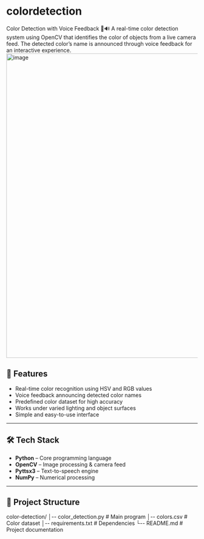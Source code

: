 # colordetection
Color Detection with Voice Feedback 🎨🔊
A real-time color detection system using OpenCV that identifies the color of objects from a live camera feed. The detected color’s name is announced through voice feedback for an interactive experience.
<img width="1283" height="799" alt="image" src="https://github.com/user-attachments/assets/35b0301c-d5a6-4ba6-894c-f2f0af11aa81" />

## 📌 Features
- Real-time color recognition using HSV and RGB values
- Voice feedback announcing detected color names
- Predefined color dataset for high accuracy
- Works under varied lighting and object surfaces
- Simple and easy-to-use interface

---

## 🛠️ Tech Stack
- **Python** – Core programming language
- **OpenCV** – Image processing & camera feed
- **Pyttsx3** – Text-to-speech engine
- **NumPy** – Numerical processing

---

## 📂 Project Structure
color-detection/
│-- color_detection.py # Main program
│-- colors.csv # Color dataset
│-- requirements.txt # Dependencies
└-- README.md # Project documentation
